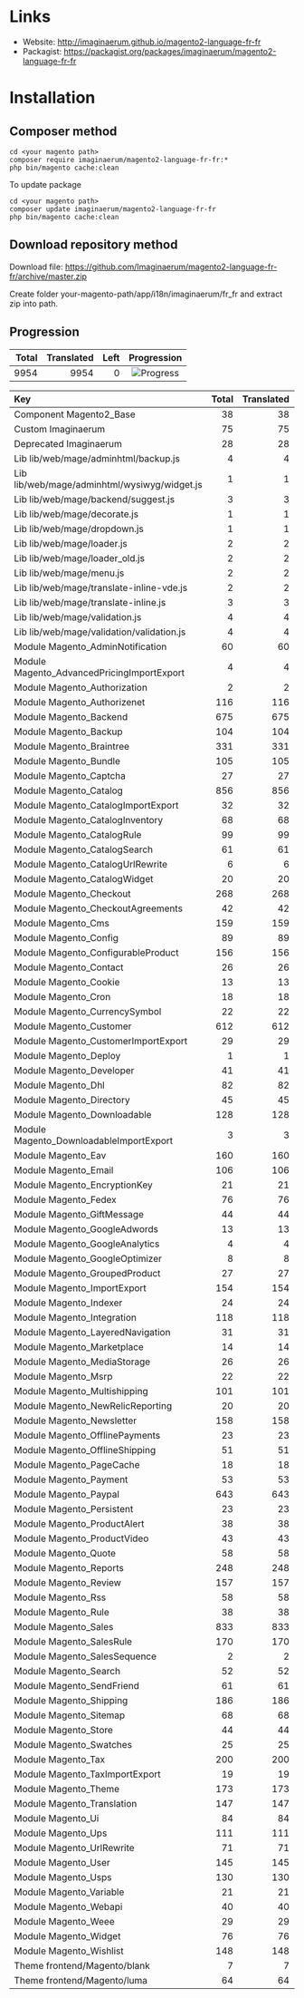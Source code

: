 # Links

* Website: http://imaginaerum.github.io/magento2-language-fr-fr
* Packagist: https://packagist.org/packages/imaginaerum/magento2-language-fr-fr

# Installation

## Composer method

```
cd <your magento path>
composer require imaginaerum/magento2-language-fr-fr:*
php bin/magento cache:clean
```

To update package

```
cd <your magento path>
composer update imaginaerum/magento2-language-fr-fr
php bin/magento cache:clean
```

## Download repository method

Download file: https://github.com/Imaginaerum/magento2-language-fr-fr/archive/master.zip

Create folder your-magento-path/app/i18n/imaginaerum/fr_fr and extract zip into path.

## Progression

| Total | Translated | Left | Progression |
| -------------: | -----------------------: | -----------------------: | :---------: |
| 9954 | 9954 | 0 | ![Progress](http://progressed.io/bar/100) |

| Key | Total | Translated | Left | Progression |
| :----- | -------------: | -----------------------: | -----------------------: | :---------: |
| Component Magento2_Base | 38 | 38 | 0 | ![Progress](http://progressed.io/bar/100) |
| Custom Imaginaerum | 75 | 75 | 0 | ![Progress](http://progressed.io/bar/100) |
| Deprecated Imaginaerum | 28 | 28 | 0 | ![Progress](http://progressed.io/bar/100) |
| Lib lib/web/mage/adminhtml/backup.js | 4 | 4 | 0 | ![Progress](http://progressed.io/bar/100) |
| Lib lib/web/mage/adminhtml/wysiwyg/widget.js | 1 | 1 | 0 | ![Progress](http://progressed.io/bar/100) |
| Lib lib/web/mage/backend/suggest.js | 3 | 3 | 0 | ![Progress](http://progressed.io/bar/100) |
| Lib lib/web/mage/decorate.js | 1 | 1 | 0 | ![Progress](http://progressed.io/bar/100) |
| Lib lib/web/mage/dropdown.js | 1 | 1 | 0 | ![Progress](http://progressed.io/bar/100) |
| Lib lib/web/mage/loader.js | 2 | 2 | 0 | ![Progress](http://progressed.io/bar/100) |
| Lib lib/web/mage/loader_old.js | 2 | 2 | 0 | ![Progress](http://progressed.io/bar/100) |
| Lib lib/web/mage/menu.js | 2 | 2 | 0 | ![Progress](http://progressed.io/bar/100) |
| Lib lib/web/mage/translate-inline-vde.js | 2 | 2 | 0 | ![Progress](http://progressed.io/bar/100) |
| Lib lib/web/mage/translate-inline.js | 3 | 3 | 0 | ![Progress](http://progressed.io/bar/100) |
| Lib lib/web/mage/validation.js | 4 | 4 | 0 | ![Progress](http://progressed.io/bar/100) |
| Lib lib/web/mage/validation/validation.js | 4 | 4 | 0 | ![Progress](http://progressed.io/bar/100) |
| Module Magento_AdminNotification | 60 | 60 | 0 | ![Progress](http://progressed.io/bar/100) |
| Module Magento_AdvancedPricingImportExport | 4 | 4 | 0 | ![Progress](http://progressed.io/bar/100) |
| Module Magento_Authorization | 2 | 2 | 0 | ![Progress](http://progressed.io/bar/100) |
| Module Magento_Authorizenet | 116 | 116 | 0 | ![Progress](http://progressed.io/bar/100) |
| Module Magento_Backend | 675 | 675 | 0 | ![Progress](http://progressed.io/bar/100) |
| Module Magento_Backup | 104 | 104 | 0 | ![Progress](http://progressed.io/bar/100) |
| Module Magento_Braintree | 331 | 331 | 0 | ![Progress](http://progressed.io/bar/100) |
| Module Magento_Bundle | 105 | 105 | 0 | ![Progress](http://progressed.io/bar/100) |
| Module Magento_Captcha | 27 | 27 | 0 | ![Progress](http://progressed.io/bar/100) |
| Module Magento_Catalog | 856 | 856 | 0 | ![Progress](http://progressed.io/bar/100) |
| Module Magento_CatalogImportExport | 32 | 32 | 0 | ![Progress](http://progressed.io/bar/100) |
| Module Magento_CatalogInventory | 68 | 68 | 0 | ![Progress](http://progressed.io/bar/100) |
| Module Magento_CatalogRule | 99 | 99 | 0 | ![Progress](http://progressed.io/bar/100) |
| Module Magento_CatalogSearch | 61 | 61 | 0 | ![Progress](http://progressed.io/bar/100) |
| Module Magento_CatalogUrlRewrite | 6 | 6 | 0 | ![Progress](http://progressed.io/bar/100) |
| Module Magento_CatalogWidget | 20 | 20 | 0 | ![Progress](http://progressed.io/bar/100) |
| Module Magento_Checkout | 268 | 268 | 0 | ![Progress](http://progressed.io/bar/100) |
| Module Magento_CheckoutAgreements | 42 | 42 | 0 | ![Progress](http://progressed.io/bar/100) |
| Module Magento_Cms | 159 | 159 | 0 | ![Progress](http://progressed.io/bar/100) |
| Module Magento_Config | 89 | 89 | 0 | ![Progress](http://progressed.io/bar/100) |
| Module Magento_ConfigurableProduct | 156 | 156 | 0 | ![Progress](http://progressed.io/bar/100) |
| Module Magento_Contact | 26 | 26 | 0 | ![Progress](http://progressed.io/bar/100) |
| Module Magento_Cookie | 13 | 13 | 0 | ![Progress](http://progressed.io/bar/100) |
| Module Magento_Cron | 18 | 18 | 0 | ![Progress](http://progressed.io/bar/100) |
| Module Magento_CurrencySymbol | 22 | 22 | 0 | ![Progress](http://progressed.io/bar/100) |
| Module Magento_Customer | 612 | 612 | 0 | ![Progress](http://progressed.io/bar/100) |
| Module Magento_CustomerImportExport | 29 | 29 | 0 | ![Progress](http://progressed.io/bar/100) |
| Module Magento_Deploy | 1 | 1 | 0 | ![Progress](http://progressed.io/bar/100) |
| Module Magento_Developer | 41 | 41 | 0 | ![Progress](http://progressed.io/bar/100) |
| Module Magento_Dhl | 82 | 82 | 0 | ![Progress](http://progressed.io/bar/100) |
| Module Magento_Directory | 45 | 45 | 0 | ![Progress](http://progressed.io/bar/100) |
| Module Magento_Downloadable | 128 | 128 | 0 | ![Progress](http://progressed.io/bar/100) |
| Module Magento_DownloadableImportExport | 3 | 3 | 0 | ![Progress](http://progressed.io/bar/100) |
| Module Magento_Eav | 160 | 160 | 0 | ![Progress](http://progressed.io/bar/100) |
| Module Magento_Email | 106 | 106 | 0 | ![Progress](http://progressed.io/bar/100) |
| Module Magento_EncryptionKey | 21 | 21 | 0 | ![Progress](http://progressed.io/bar/100) |
| Module Magento_Fedex | 76 | 76 | 0 | ![Progress](http://progressed.io/bar/100) |
| Module Magento_GiftMessage | 44 | 44 | 0 | ![Progress](http://progressed.io/bar/100) |
| Module Magento_GoogleAdwords | 13 | 13 | 0 | ![Progress](http://progressed.io/bar/100) |
| Module Magento_GoogleAnalytics | 4 | 4 | 0 | ![Progress](http://progressed.io/bar/100) |
| Module Magento_GoogleOptimizer | 8 | 8 | 0 | ![Progress](http://progressed.io/bar/100) |
| Module Magento_GroupedProduct | 27 | 27 | 0 | ![Progress](http://progressed.io/bar/100) |
| Module Magento_ImportExport | 154 | 154 | 0 | ![Progress](http://progressed.io/bar/100) |
| Module Magento_Indexer | 24 | 24 | 0 | ![Progress](http://progressed.io/bar/100) |
| Module Magento_Integration | 118 | 118 | 0 | ![Progress](http://progressed.io/bar/100) |
| Module Magento_LayeredNavigation | 31 | 31 | 0 | ![Progress](http://progressed.io/bar/100) |
| Module Magento_Marketplace | 14 | 14 | 0 | ![Progress](http://progressed.io/bar/100) |
| Module Magento_MediaStorage | 26 | 26 | 0 | ![Progress](http://progressed.io/bar/100) |
| Module Magento_Msrp | 22 | 22 | 0 | ![Progress](http://progressed.io/bar/100) |
| Module Magento_Multishipping | 101 | 101 | 0 | ![Progress](http://progressed.io/bar/100) |
| Module Magento_NewRelicReporting | 20 | 20 | 0 | ![Progress](http://progressed.io/bar/100) |
| Module Magento_Newsletter | 158 | 158 | 0 | ![Progress](http://progressed.io/bar/100) |
| Module Magento_OfflinePayments | 23 | 23 | 0 | ![Progress](http://progressed.io/bar/100) |
| Module Magento_OfflineShipping | 51 | 51 | 0 | ![Progress](http://progressed.io/bar/100) |
| Module Magento_PageCache | 18 | 18 | 0 | ![Progress](http://progressed.io/bar/100) |
| Module Magento_Payment | 53 | 53 | 0 | ![Progress](http://progressed.io/bar/100) |
| Module Magento_Paypal | 643 | 643 | 0 | ![Progress](http://progressed.io/bar/100) |
| Module Magento_Persistent | 23 | 23 | 0 | ![Progress](http://progressed.io/bar/100) |
| Module Magento_ProductAlert | 38 | 38 | 0 | ![Progress](http://progressed.io/bar/100) |
| Module Magento_ProductVideo | 43 | 43 | 0 | ![Progress](http://progressed.io/bar/100) |
| Module Magento_Quote | 58 | 58 | 0 | ![Progress](http://progressed.io/bar/100) |
| Module Magento_Reports | 248 | 248 | 0 | ![Progress](http://progressed.io/bar/100) |
| Module Magento_Review | 157 | 157 | 0 | ![Progress](http://progressed.io/bar/100) |
| Module Magento_Rss | 58 | 58 | 0 | ![Progress](http://progressed.io/bar/100) |
| Module Magento_Rule | 38 | 38 | 0 | ![Progress](http://progressed.io/bar/100) |
| Module Magento_Sales | 833 | 833 | 0 | ![Progress](http://progressed.io/bar/100) |
| Module Magento_SalesRule | 170 | 170 | 0 | ![Progress](http://progressed.io/bar/100) |
| Module Magento_SalesSequence | 2 | 2 | 0 | ![Progress](http://progressed.io/bar/100) |
| Module Magento_Search | 52 | 52 | 0 | ![Progress](http://progressed.io/bar/100) |
| Module Magento_SendFriend | 61 | 61 | 0 | ![Progress](http://progressed.io/bar/100) |
| Module Magento_Shipping | 186 | 186 | 0 | ![Progress](http://progressed.io/bar/100) |
| Module Magento_Sitemap | 68 | 68 | 0 | ![Progress](http://progressed.io/bar/100) |
| Module Magento_Store | 44 | 44 | 0 | ![Progress](http://progressed.io/bar/100) |
| Module Magento_Swatches | 25 | 25 | 0 | ![Progress](http://progressed.io/bar/100) |
| Module Magento_Tax | 200 | 200 | 0 | ![Progress](http://progressed.io/bar/100) |
| Module Magento_TaxImportExport | 19 | 19 | 0 | ![Progress](http://progressed.io/bar/100) |
| Module Magento_Theme | 173 | 173 | 0 | ![Progress](http://progressed.io/bar/100) |
| Module Magento_Translation | 147 | 147 | 0 | ![Progress](http://progressed.io/bar/100) |
| Module Magento_Ui | 84 | 84 | 0 | ![Progress](http://progressed.io/bar/100) |
| Module Magento_Ups | 111 | 111 | 0 | ![Progress](http://progressed.io/bar/100) |
| Module Magento_UrlRewrite | 71 | 71 | 0 | ![Progress](http://progressed.io/bar/100) |
| Module Magento_User | 145 | 145 | 0 | ![Progress](http://progressed.io/bar/100) |
| Module Magento_Usps | 130 | 130 | 0 | ![Progress](http://progressed.io/bar/100) |
| Module Magento_Variable | 21 | 21 | 0 | ![Progress](http://progressed.io/bar/100) |
| Module Magento_Webapi | 40 | 40 | 0 | ![Progress](http://progressed.io/bar/100) |
| Module Magento_Weee | 29 | 29 | 0 | ![Progress](http://progressed.io/bar/100) |
| Module Magento_Widget | 76 | 76 | 0 | ![Progress](http://progressed.io/bar/100) |
| Module Magento_Wishlist | 148 | 148 | 0 | ![Progress](http://progressed.io/bar/100) |
| Theme frontend/Magento/blank | 7 | 7 | 0 | ![Progress](http://progressed.io/bar/100) |
| Theme frontend/Magento/luma | 64 | 64 | 0 | ![Progress](http://progressed.io/bar/100) |